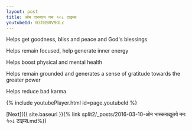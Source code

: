 ```yaml
---
layout: post
title: ओम दारुणाय नमः १०८ टाइम्स
youtubeId: 03TBSRV9OLc
---
```

 
 
Helps get goodness, bliss and peace and God's blessings
 
Helps remain focused, help generate inner energy 
 
Helps boost physical and mental health 
 
Helps remain grounded and generates a sense of gratitude towards the greater power 
 
Helps reduce bad karma
 
 
 
 


{% include youtubePlayer.html id=page.youtubeId %}
 
[Next]({{ site.baseurl }}{% link  split2/_posts/2016-03-10-ओम भास्कराद्युतये नमः १०८ टाइम्स.md%})
 
